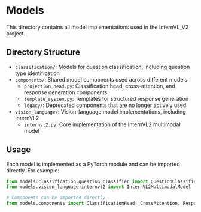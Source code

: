 # Models

This directory contains all model implementations used in the InternVL_V2 project.

## Directory Structure

- `classification/`: Models for question classification, including question type identification
- `components/`: Shared model components used across different models
  - `projection_head.py`: Classification head, cross-attention, and response generation components
  - `template_system.py`: Templates for structured response generation
  - `legacy/`: Deprecated components that are no longer actively used
- `vision_language/`: Vision-language model implementations, including InternVL2
  - `internvl2.py`: Core implementation of the InternVL2 multimodal model

## Usage

Each model is implemented as a PyTorch module and can be imported directly. For example:

```python
from models.classification.question_classifier import QuestionClassifier
from models.vision_language.internvl2 import InternVL2MultimodalModel

# Components can be imported directly
from models.components import ClassificationHead, CrossAttention, ResponseGenerator, TemplateSelector
```
